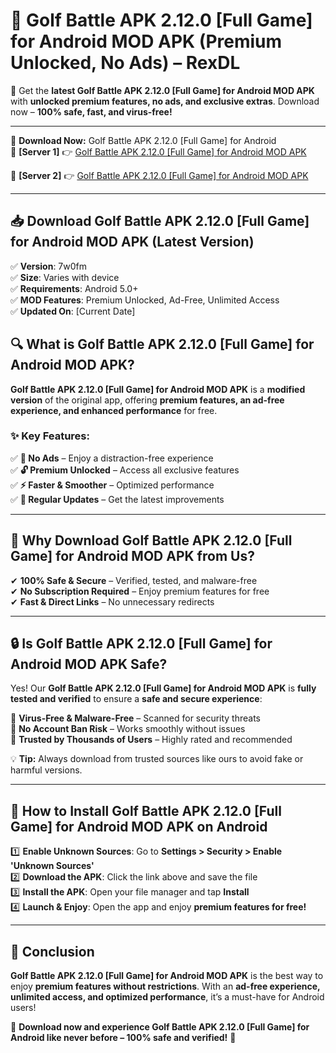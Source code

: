 # 🚀 Golf Battle APK 2.12.0 [Full Game] for Android MOD APK (Premium Unlocked, No Ads) – RexDL 

🎯 Get the **latest Golf Battle APK 2.12.0 [Full Game] for Android MOD APK** with **unlocked premium features, no ads, and exclusive extras**. Download now – **100% safe, fast, and virus-free!**  

---

🔽 **Download Now:** Golf Battle APK 2.12.0 [Full Game] for Android  
🔹 **[Server 1]** 👉 [Golf Battle APK 2.12.0 [Full Game] for Android MOD APK](https://apkcomod.com?title=Golf_Battle_APK_2.12.0_[Full_Game]_for_Android)  

🔹 **[Server 2]** 👉 [Golf Battle APK 2.12.0 [Full Game] for Android MOD APK](https://apkcomod.com?title=Golf_Battle_APK_2.12.0_[Full_Game]_for_Android)  

---
## 📥 Download Golf Battle APK 2.12.0 [Full Game] for Android MOD APK (Latest Version)  

✅ **Version**: 7w0fm  
✅ **Size**: Varies with device  
✅ **Requirements**: Android 5.0+  
✅ **MOD Features**: Premium Unlocked, Ad-Free, Unlimited Access  
✅ **Updated On**: [Current Date]  

## 🔍 What is Golf Battle APK 2.12.0 [Full Game] for Android MOD APK?  

**Golf Battle APK 2.12.0 [Full Game] for Android MOD APK** is a **modified version** of the original app, offering **premium features, an ad-free experience, and enhanced performance** for free.  

### ✨ Key Features:  

✅ **🚫 No Ads** – Enjoy a distraction-free experience  
✅ **🔓 Premium Unlocked** – Access all exclusive features  
✅ **⚡ Faster & Smoother** – Optimized performance  
✅ **🔄 Regular Updates** – Get the latest improvements  

---

## 🌟 Why Download Golf Battle APK 2.12.0 [Full Game] for Android MOD APK from Us?  

✔ **100% Safe & Secure** – Verified, tested, and malware-free  
✔ **No Subscription Required** – Enjoy premium features for free  
✔ **Fast & Direct Links** – No unnecessary redirects  

---

## 🔒 Is Golf Battle APK 2.12.0 [Full Game] for Android MOD APK Safe?  

Yes! Our **Golf Battle APK 2.12.0 [Full Game] for Android MOD APK** is **fully tested and verified** to ensure a **safe and secure experience**:  

🔹 **Virus-Free & Malware-Free** – Scanned for security threats  
🔹 **No Account Ban Risk** – Works smoothly without issues  
🔹 **Trusted by Thousands of Users** – Highly rated and recommended  

💡 **Tip:** Always download from trusted sources like ours to avoid fake or harmful versions.  

---

## 📲 How to Install Golf Battle APK 2.12.0 [Full Game] for Android MOD APK on Android  

1️⃣ **Enable Unknown Sources**: Go to **Settings > Security > Enable 'Unknown Sources'**  
2️⃣ **Download the APK**: Click the link above and save the file  
3️⃣ **Install the APK**: Open your file manager and tap **Install**  
4️⃣ **Launch & Enjoy**: Open the app and enjoy **premium features for free!**  

---

## 🚀 Conclusion  

**Golf Battle APK 2.12.0 [Full Game] for Android MOD APK** is the best way to enjoy **premium features without restrictions**. With an **ad-free experience, unlimited access, and optimized performance**, it’s a must-have for Android users!  

🔻 **Download now and experience Golf Battle APK 2.12.0 [Full Game] for Android like never before – 100% safe and verified!** 🔻  
